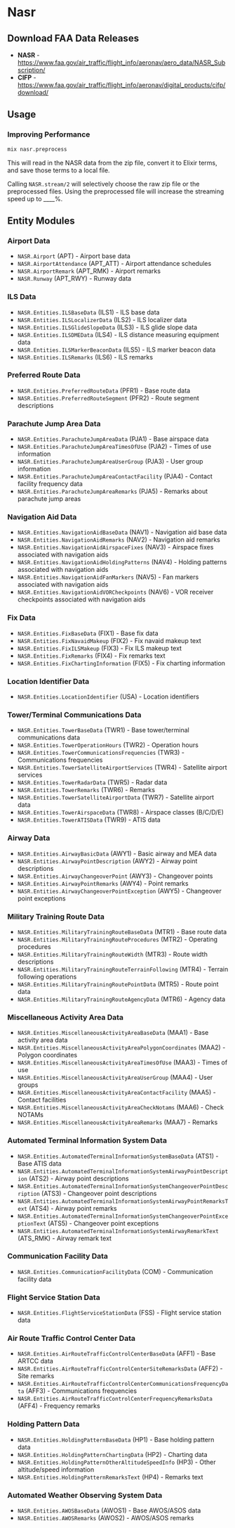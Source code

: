 # Nasr

## Download FAA Data Releases

- **NASR** - https://www.faa.gov/air_traffic/flight_info/aeronav/aero_data/NASR_Subscription/
- **CIFP** - https://www.faa.gov/air_traffic/flight_info/aeronav/digital_products/cifp/download/

## Usage

### Improving Performance

```bash
mix nasr.preprocess
```

This will read in the NASR data from the zip file, convert it to Elixir terms, and save those terms to a local file.

Calling `NASR.stream/2` will selectively choose the raw zip file or the preprocessed files. Using the preprocessed file will increase the streaming speed up to \_\_\_\_%.

## Entity Modules

### Airport Data
- `NASR.Airport` (APT) - Airport base data
- `NASR.AirportAttendance` (APT_ATT) - Airport attendance schedules
- `NASR.AirportRemark` (APT_RMK) - Airport remarks
- `NASR.Runway` (APT_RWY) - Runway data

### ILS Data
- `NASR.Entities.ILSBaseData` (ILS1) - ILS base data
- `NASR.Entities.ILSLocalizerData` (ILS2) - ILS localizer data
- `NASR.Entities.ILSGlideSlopeData` (ILS3) - ILS glide slope data
- `NASR.Entities.ILSDMEData` (ILS4) - ILS distance measuring equipment data
- `NASR.Entities.ILSMarkerBeaconData` (ILS5) - ILS marker beacon data
- `NASR.Entities.ILSRemarks` (ILS6) - ILS remarks

### Preferred Route Data
- `NASR.Entities.PreferredRouteData` (PFR1) - Base route data
- `NASR.Entities.PreferredRouteSegment` (PFR2) - Route segment descriptions

### Parachute Jump Area Data
- `NASR.Entities.ParachuteJumpAreaData` (PJA1) - Base airspace data
- `NASR.Entities.ParachuteJumpAreaTimesOfUse` (PJA2) - Times of use information
- `NASR.Entities.ParachuteJumpAreaUserGroup` (PJA3) - User group information
- `NASR.Entities.ParachuteJumpAreaContactFacility` (PJA4) - Contact facility frequency data
- `NASR.Entities.ParachuteJumpAreaRemarks` (PJA5) - Remarks about parachute jump areas

### Navigation Aid Data
- `NASR.Entities.NavigationAidBaseData` (NAV1) - Navigation aid base data
- `NASR.Entities.NavigationAidRemarks` (NAV2) - Navigation aid remarks
- `NASR.Entities.NavigationAidAirspaceFixes` (NAV3) - Airspace fixes associated with navigation aids
- `NASR.Entities.NavigationAidHoldingPatterns` (NAV4) - Holding patterns associated with navigation aids
- `NASR.Entities.NavigationAidFanMarkers` (NAV5) - Fan markers associated with navigation aids
- `NASR.Entities.NavigationAidVORCheckpoints` (NAV6) - VOR receiver checkpoints associated with navigation aids

### Fix Data
- `NASR.Entities.FixBaseData` (FIX1) - Base fix data
- `NASR.Entities.FixNavaidMakeup` (FIX2) - Fix navaid makeup text
- `NASR.Entities.FixILSMakeup` (FIX3) - Fix ILS makeup text
- `NASR.Entities.FixRemarks` (FIX4) - Fix remarks text
- `NASR.Entities.FixChartingInformation` (FIX5) - Fix charting information

### Location Identifier Data
- `NASR.Entities.LocationIdentifier` (USA) - Location identifiers

### Tower/Terminal Communications Data
- `NASR.Entities.TowerBaseData` (TWR1) - Base tower/terminal communications data
- `NASR.Entities.TowerOperationHours` (TWR2) - Operation hours
- `NASR.Entities.TowerCommunicationsFrequencies` (TWR3) - Communications frequencies
- `NASR.Entities.TowerSatelliteAirportServices` (TWR4) - Satellite airport services
- `NASR.Entities.TowerRadarData` (TWR5) - Radar data
- `NASR.Entities.TowerRemarks` (TWR6) - Remarks
- `NASR.Entities.TowerSatelliteAirportData` (TWR7) - Satellite airport data
- `NASR.Entities.TowerAirspaceData` (TWR8) - Airspace classes (B/C/D/E)
- `NASR.Entities.TowerATISData` (TWR9) - ATIS data

### Airway Data
- `NASR.Entities.AirwayBasicData` (AWY1) - Basic airway and MEA data
- `NASR.Entities.AirwayPointDescription` (AWY2) - Airway point descriptions
- `NASR.Entities.AirwayChangeoverPoint` (AWY3) - Changeover points
- `NASR.Entities.AirwayPointRemarks` (AWY4) - Point remarks
- `NASR.Entities.AirwayChangeoverPointException` (AWY5) - Changeover point exceptions

### Military Training Route Data
- `NASR.Entities.MilitaryTrainingRouteBaseData` (MTR1) - Base route data
- `NASR.Entities.MilitaryTrainingRouteProcedures` (MTR2) - Operating procedures
- `NASR.Entities.MilitaryTrainingRouteWidth` (MTR3) - Route width descriptions
- `NASR.Entities.MilitaryTrainingRouteTerrainFollowing` (MTR4) - Terrain following operations
- `NASR.Entities.MilitaryTrainingRoutePointData` (MTR5) - Route point data
- `NASR.Entities.MilitaryTrainingRouteAgencyData` (MTR6) - Agency data

### Miscellaneous Activity Area Data
- `NASR.Entities.MiscellaneousActivityAreaBaseData` (MAA1) - Base activity area data
- `NASR.Entities.MiscellaneousActivityAreaPolygonCoordinates` (MAA2) - Polygon coordinates
- `NASR.Entities.MiscellaneousActivityAreaTimesOfUse` (MAA3) - Times of use
- `NASR.Entities.MiscellaneousActivityAreaUserGroup` (MAA4) - User groups
- `NASR.Entities.MiscellaneousActivityAreaContactFacility` (MAA5) - Contact facilities
- `NASR.Entities.MiscellaneousActivityAreaCheckNotams` (MAA6) - Check NOTAMs
- `NASR.Entities.MiscellaneousActivityAreaRemarks` (MAA7) - Remarks

### Automated Terminal Information System Data
- `NASR.Entities.AutomatedTerminalInformationSystemBaseData` (ATS1) - Base ATIS data
- `NASR.Entities.AutomatedTerminalInformationSystemAirwayPointDescription` (ATS2) - Airway point descriptions
- `NASR.Entities.AutomatedTerminalInformationSystemChangeoverPointDescription` (ATS3) - Changeover point descriptions
- `NASR.Entities.AutomatedTerminalInformationSystemAirwayPointRemarksText` (ATS4) - Airway point remarks
- `NASR.Entities.AutomatedTerminalInformationSystemChangeoverPointExceptionText` (ATS5) - Changeover point exceptions
- `NASR.Entities.AutomatedTerminalInformationSystemAirwayRemarkText` (ATS_RMK) - Airway remark text

### Communication Facility Data
- `NASR.Entities.CommunicationFacilityData` (COM) - Communication facility data

### Flight Service Station Data
- `NASR.Entities.FlightServiceStationData` (FSS) - Flight service station data

### Air Route Traffic Control Center Data
- `NASR.Entities.AirRouteTrafficControlCenterBaseData` (AFF1) - Base ARTCC data
- `NASR.Entities.AirRouteTrafficControlCenterSiteRemarksData` (AFF2) - Site remarks
- `NASR.Entities.AirRouteTrafficControlCenterCommunicationsFrequencyData` (AFF3) - Communications frequencies
- `NASR.Entities.AirRouteTrafficControlCenterFrequencyRemarksData` (AFF4) - Frequency remarks

### Holding Pattern Data
- `NASR.Entities.HoldingPatternBaseData` (HP1) - Base holding pattern data
- `NASR.Entities.HoldingPatternChartingData` (HP2) - Charting data
- `NASR.Entities.HoldingPatternOtherAltitudeSpeedInfo` (HP3) - Other altitude/speed information
- `NASR.Entities.HoldingPatternRemarksText` (HP4) - Remarks text

### Automated Weather Observing System Data
- `NASR.Entities.AWOSBaseData` (AWOS1) - Base AWOS/ASOS data
- `NASR.Entities.AWOSRemarks` (AWOS2) - AWOS/ASOS remarks
